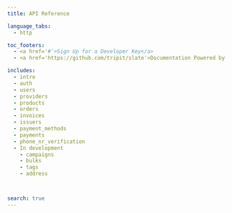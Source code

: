 ```yaml
---
title: API Reference

language_tabs:
  - http

toc_footers:
  - <a href='#'>Sign Up for a Developer Key</a>
  - <a href='https://github.com/tripit/slate'>Documentation Powered by Slate</a>

includes:
  - intro
  - auth
  - users
  - providers
  - products
  - orders
  - invoices
  - issuers
  - payment_methods
  - payments  
  - phone_nr_verification
  - In development
    - campaigns
    - bulks
    - tags
    - address



search: true
---
```


